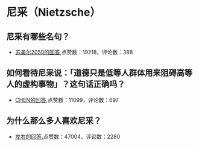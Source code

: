 #  尼采（Nietzsche） 
## 尼采有哪些名句？
- [苏美尔2050的回答](https://www.zhihu.com/question/368233780/answer/1046817321),点赞数：19218，评论数：388
## 如何看待尼采说：「道德只是低等人群体用来阻碍高等人的虚构事物」？这句话正确吗？
- [CHEN的回答](https://www.zhihu.com/question/330764652/answer/747464096),点赞数：11099，评论数：697
## 为什么那么多人喜欢尼采？
- [左右的回答](https://www.zhihu.com/question/22005152/answer/141739736),点赞数：47004，评论数：2280

